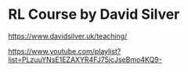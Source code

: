 # RL Course by David Silver

<https://www.davidsilver.uk/teaching/>

<https://www.youtube.com/playlist?list=PLzuuYNsE1EZAXYR4FJ75jcJseBmo4KQ9->
